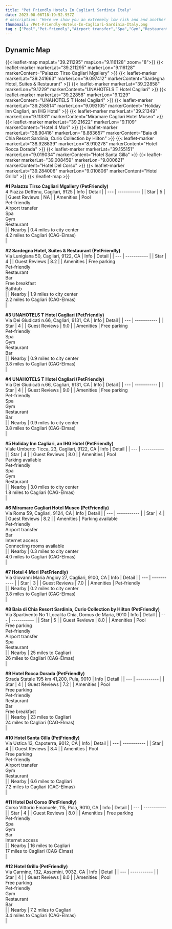 ```yaml
---
title: "Pet Friendly Hotels In Cagliari Sardinia Italy"
date: 2023-08-06T18:19:52.957Z
# description: "Here we show you an extremely low risk and and another medium risk approach to earn passive income "
thumbnail: /Pet-Friendly-Hotels-In-Cagliari-Sardinia-Italy.png
tag : ["Pool","Pet-friendly","Airport transfer","Spa","Gym","Restaurant","Free parking","Bar","Free breakfast","Bathtub","Parking available","Internet access","Connecting rooms available"]
---
```


## Dynamic Map
{{< leaflet-map  mapLat="39.211295" mapLon="9.116128" zoom="8">}}
    {{< leaflet-marker markerLat="39.211295" markerLon="9.116128" markerContent="Palazzo Tirso Cagliari Mgallery" >}}
    {{< leaflet-marker markerLat="39.241663" markerLon="9.097412" markerContent="Sardegna Hotel, Suites & Restaurant" >}}
    {{< leaflet-marker markerLat="39.22858" markerLon="9.1229" markerContent="UNAHOTELS T Hotel Cagliari" >}}
    {{< leaflet-marker markerLat="39.22858" markerLon="9.1229" markerContent="UNAHOTELS T Hotel Cagliari" >}}
    {{< leaflet-marker markerLat="39.258514" markerLon="9.093105" markerContent="Holiday Inn Cagliari, an IHG Hotel" >}}
    {{< leaflet-marker markerLat="39.21349" markerLon="9.11331" markerContent="Miramare Cagliari Hotel Museo" >}}
    {{< leaflet-marker markerLat="39.21622" markerLon="9.1109" markerContent="Hotel 4 Mori" >}}
    {{< leaflet-marker markerLat="38.90416" markerLon="8.883657" markerContent="Baia di Chia Resort Sardinia, Curio Collection by Hilton" >}}
    {{< leaflet-marker markerLat="38.928839" markerLon="8.910278" markerContent="Hotel Rocca Dorada" >}}
    {{< leaflet-marker markerLat="39.155151" markerLon="9.019034" markerContent="Hotel Santa Gilla" >}}
    {{< leaflet-marker markerLat="39.008459" markerLon="9.000621" markerContent="Hotel Del Corso" >}}
    {{< leaflet-marker markerLat="39.284006" markerLon="9.010806" markerContent="Hotel Grillo" >}}
{{< /leaflet-map >}}


**#1 Palazzo Tirso Cagliari Mgallery (PetFriendly)**<br>4 Piazza Deffenu, Cagliari, 9125
| Info | Detail |
| --- | ----------- |
| Star | 5 |
| Guest Reviews | NA |
| Amenities | Pool<br>Pet-friendly<br>Airport transfer<br>Spa<br>Gym<br>Restaurant<br> |
| Nearby | 0.4 miles to city center<br>4.2 miles to Cagliari (CAG-Elmas)<br> |

**#2 Sardegna Hotel, Suites & Restaurant (PetFriendly)**<br>Via Lunigiana 50, Cagliari, 9122, CA
| Info | Detail |
| --- | ----------- |
| Star | 4 |
| Guest Reviews | 8.2 |
| Amenities | Free parking<br>Pet-friendly<br>Restaurant<br>Bar<br>Free breakfast<br>Bathtub<br> |
| Nearby | 1.9 miles to city center<br>2.2 miles to Cagliari (CAG-Elmas)<br> |

**#3 UNAHOTELS T Hotel Cagliari (PetFriendly)**<br>Via Dei Giudicati n.66, Cagliari, 9131, CA
| Info | Detail |
| --- | ----------- |
| Star | 4 |
| Guest Reviews | 9.0 |
| Amenities | Free parking<br>Pet-friendly<br>Spa<br>Gym<br>Restaurant<br>Bar<br> |
| Nearby | 0.9 miles to city center<br>3.8 miles to Cagliari (CAG-Elmas)<br> |

**#4 UNAHOTELS T Hotel Cagliari (PetFriendly)**<br>Via Dei Giudicati n.66, Cagliari, 9131, CA
| Info | Detail |
| --- | ----------- |
| Star | 4 |
| Guest Reviews | 9.0 |
| Amenities | Free parking<br>Pet-friendly<br>Spa<br>Gym<br>Restaurant<br>Bar<br> |
| Nearby | 0.9 miles to city center<br>3.8 miles to Cagliari (CAG-Elmas)<br> |

**#5 Holiday Inn Cagliari, an IHG Hotel (PetFriendly)**<br>Viale Umberto Ticca, 23, Cagliari, 9122, CA
| Info | Detail |
| --- | ----------- |
| Star | 4 |
| Guest Reviews | 8.0 |
| Amenities | Pool<br>Parking available<br>Pet-friendly<br>Spa<br>Gym<br>Restaurant<br> |
| Nearby | 3.0 miles to city center<br>1.8 miles to Cagliari (CAG-Elmas)<br> |

**#6 Miramare Cagliari Hotel Museo (PetFriendly)**<br>Via Roma 59, Cagliari, 9124, CA
| Info | Detail |
| --- | ----------- |
| Star | 4 |
| Guest Reviews | 8.2 |
| Amenities | Parking available<br>Pet-friendly<br>Airport transfer<br>Bar<br>Internet access<br>Connecting rooms available<br> |
| Nearby | 0.3 miles to city center<br>4.0 miles to Cagliari (CAG-Elmas)<br> |

**#7 Hotel 4 Mori (PetFriendly)**<br>Via Giovanni Maria Angioy 27, Cagliari, 9100, CA
| Info | Detail |
| --- | ----------- |
| Star | 3 |
| Guest Reviews | 7.0 |
| Amenities | Pet-friendly<br> |
| Nearby | 0.2 miles to city center<br>3.8 miles to Cagliari (CAG-Elmas)<br> |

**#8 Baia di Chia Resort Sardinia, Curio Collection by Hilton (PetFriendly)**<br>Via Spartivento No 1 Localita Chia, Domus de Maria, 9010
| Info | Detail |
| --- | ----------- |
| Star | 5 |
| Guest Reviews | 8.0 |
| Amenities | Pool<br>Free parking<br>Pet-friendly<br>Airport transfer<br>Spa<br>Restaurant<br> |
| Nearby | 25 miles to Cagliari<br>26 miles to Cagliari (CAG-Elmas)<br> |

**#9 Hotel Rocca Dorada (PetFriendly)**<br>Strada Statale 195 km 41,200, Pula, 9010
| Info | Detail |
| --- | ----------- |
| Star | 4 |
| Guest Reviews | 7.2 |
| Amenities | Pool<br>Free parking<br>Pet-friendly<br>Restaurant<br>Bar<br>Free breakfast<br> |
| Nearby | 23 miles to Cagliari<br>24 miles to Cagliari (CAG-Elmas)<br> |

**#10 Hotel Santa Gilla (PetFriendly)**<br>Via Ustica 13, Capoterra, 9012, CA
| Info | Detail |
| --- | ----------- |
| Star | 4 |
| Guest Reviews | 8.4 |
| Amenities | Pool<br>Free parking<br>Pet-friendly<br>Airport transfer<br>Gym<br>Restaurant<br> |
| Nearby | 6.6 miles to Cagliari<br>7.2 miles to Cagliari (CAG-Elmas)<br> |

**#11 Hotel Del Corso (PetFriendly)**<br>Corso Vittorio Emanuele, 115, Pula, 9010, CA
| Info | Detail |
| --- | ----------- |
| Star | 4 |
| Guest Reviews | 8.0 |
| Amenities | Free parking<br>Pet-friendly<br>Spa<br>Gym<br>Bar<br>Internet access<br> |
| Nearby | 16 miles to Cagliari<br>17 miles to Cagliari (CAG-Elmas)<br> |

**#12 Hotel Grillo (PetFriendly)**<br>Via Carmine, 132, Assemini, 9032, CA
| Info | Detail |
| --- | ----------- |
| Star | 4 |
| Guest Reviews | 8.0 |
| Amenities | Pool<br>Free parking<br>Pet-friendly<br>Gym<br>Restaurant<br>Bar<br> |
| Nearby | 7.2 miles to Cagliari<br>3.4 miles to Cagliari (CAG-Elmas)<br> |

